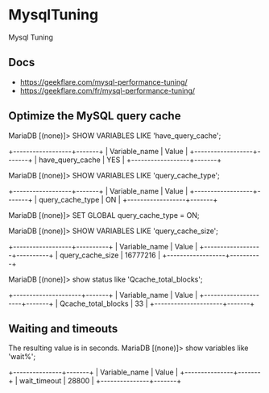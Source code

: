 # MysqlTuning
Mysql Tuning


## Docs
- https://geekflare.com/mysql-performance-tuning/
- https://geekflare.com/fr/mysql-performance-tuning/


## Optimize the MySQL query cache

MariaDB [(none)]> SHOW VARIABLES LIKE 'have_query_cache';

+------------------+-------+
| Variable_name    | Value |
+------------------+-------+
| have_query_cache | YES   |
+------------------+-------+


MariaDB [(none)]> SHOW VARIABLES LIKE 'query_cache_type';

+------------------+-------+
| Variable_name    | Value |
+------------------+-------+
| query_cache_type | ON    |
+------------------+-------+


MariaDB [(none)]> SET GLOBAL query_cache_type = ON;


MariaDB [(none)]> SHOW VARIABLES LIKE 'query_cache_size';

+------------------+----------+
| Variable_name    | Value    |
+------------------+----------+
| query_cache_size | 16777216 |
+------------------+----------+


MariaDB [(none)]> show status like 'Qcache_total_blocks';

+---------------------+-------+
| Variable_name       | Value |
+---------------------+-------+
| Qcache_total_blocks | 33    |
+---------------------+-------+


## Waiting and timeouts

The resulting value is in seconds.
MariaDB [(none)]> show variables like 'wait%';

+---------------+-------+
| Variable_name | Value |
+---------------+-------+
| wait_timeout  | 28800 |
+---------------+-------+
